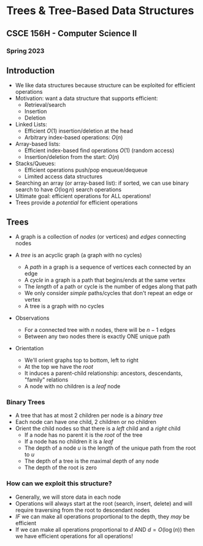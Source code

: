 
# Trees & Tree-Based Data Structures
## CSCE 156H - Computer Science II
### Spring 2023

## Introduction

* We like data structures because structure can be exploited for efficient operations
* Motivation: want a data structure that supports efficient:
  * Retrieval/search
  * Insertion
  * Deletion
* Linked Lists:
  * Efficient $O(1)$ insertion/deletion at the head
  * Arbitrary index-based operations: $O(n)$
* Array-based lists:
  * Efficient index-based find operations $O(1)$ (random access)
  * Insertion/deletion from the start: $O(n)$
* Stacks/Queues:
  * Efficient operations push/pop enqueue/dequeue
  * Limited access data structures
* Searching an array (or array-based list): if sorted, we can use binary search to have $O(\log{n})$ search operations
* Ultimate goal: efficient operations for ALL operations!
* Trees provide a *potential* for efficient operations

## Trees

* A graph is a collection of *nodes* (or vertices) and *edges* connecting nodes
* A *tree* is an acyclic graph (a graph with no cycles)
  * A *path* in a graph is a sequence of vertices each connected by an edge
  * A *cycle* in a graph is a path that begins/ends at the same vertex
  * The *length* of a path or cycle is the number of edges along that path
  * We only consider *simple* paths/cycles that don't repeat an edge or vertex
  * A tree is a graph with no cycles

* Observations
  * For a connected tree with $n$ nodes, there will be $n-1$ edges
  * Between any two nodes there is exactly ONE unique path

* Orientation
  * We'll orient graphs top to bottom, left to right
  * At the top we have the *root*
  * It induces a parent-child relationship: ancestors, descendants, "family" relations
  * A node with no children is a *leaf* node


### Binary Trees

* A tree that has at most 2 children per node is a *binary tree*
* Each node can have one child, 2 children or no children
* Orient the child nodes so that there is a *left* child and a *right* child
  * If a node has no parent it is the *root* of the tree
  * If a node has no children it is a *leaf*
  * The depth of a node $u$ is the length of the unique path from the root to $u$
  * The depth of a tree is the maximal depth of any node
  * The depth of the root is zero

### How can we exploit this structure?

* Generally, we will store data in each node
* Operations will always start at the root (search, insert, delete) and will require traversing from the root to descendant nodes
* *IF* we can make all operations proportional to the depth, they *may* be efficient
* If we can make all operations proportional to $d$ AND $d = O(\log{(n)})$ then we have efficient operations for all operations!

```text






```
